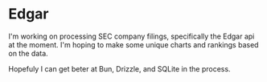# Edgar

I'm working on processing SEC company filings, specifically the Edgar api at the moment. I'm hoping to make some unique charts and rankings based on the data.

Hopefuly I can get beter at Bun, Drizzle, and SQLite in the process.